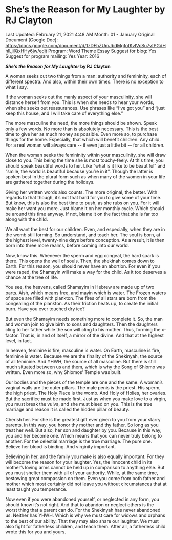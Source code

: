 # She’s the Reason for My Laughter by RJ Clayton

Last Updated: February 21, 2021 4:48 AM
Month: 01 - January
Original Document (Google Doc): https://docs.google.com/document/d/1zDFhZUmJbdMgfotKvlVcSu7vtPGdHhlLjilQxHHy6jw/edit
Program: Word Theme Essay
Suggest for blog: Yes
Suggest for program mailing: Yes
Year: 2016

***She’s the Reason for My Laughter* by RJ Clayton**

A woman seeks out two things from a man: authority and femininity, each of different spectra. And also, within their own times. There is no exception to what I say.

If the woman seeks out the manly aspect of your masculinity, she will distance herself from you. This is when she needs to hear your words, when she seeks out reassurances. Use phrases like “I’ve got you” and “just keep this house, and I will take care of everything else.”

The more masculine the need, the more things should be shown. Speak only a few words. No more than is absolutely necessary. This is the best time to give her as much money as possible. Even more so, to purchase things for the home. Especially, that which will benefit children. Any child. For a real woman will always care -- if even just a little bit -- for all children.

When the woman seeks the femininity within your masculinity, she will draw close to you. This being the time she is most touchy-feely. At this time, you should speak beautiful words to her. Like “what is it like to be beautiful” and “smile, the world is beautiful because you’re in it”. Though the latter is spoken best in the plural form such as when many of the women in your life are gathered together during the holidays.

Giving her written words also counts. The more original, the better. With regards to that though, it’s not that hard for you to give some of your time. But know, this is also the best time to push, as she rubs on you. For it will make her want you more. Just blame it on her monthly cycle. Which should be around this time anyway. If not, blame it on the fact that she is far too along with the child.

We all want the best for our children. Even, and especially, when they are in the womb still forming. So understand, and teach her. The soul is born, at the highest level, twenty-nine days before conception. As a result, it is then born into three more realms, before coming into our world.

Now, know this. Whenever the sperm and egg congeal, the hard spark is there. This opens the well of souls. Then, the shekinah comes down to Earth. For this reason, you should never have an abortion. For even if you were raped, the Shamayin will make a way for the child. As it too deserves a chance at the tree of life.

You see, the heavens, called Shamayim in Hebrew are made up of two parts. Aish, which means free, and mayin which is water. The Frozen waters of space are filled with plankton. The fires of all stars are born from the congealing of the plankton. As their friction heats up, to create the initial burn. Have you ever touched dry ice?

But even the Shamayim needs something more to complete it. So, the man and woman join to give birth to sons and daughters. Then the daughters cling to her father while the son will cling to his mother. Thus, forming the x-factor. That is, in and of itself, a mirror of the divine. And that at the highest level, in fact.

In heaven, feminine is fire, masculine is water. On Earth, masculine is fire, feminine is water. Because we are the finality of the Shekinyah, the source of all feminine. And YHWH, the source of all masculine. But there is still much situated between us and them, which is why the Song of Shlomo was written. Even more so, why Shlomos’ Temple was built.

Our bodies and the pieces of the temple are one and the same. A woman’s vaginal walls are the outer pillars. The male penis is the priest. His sperm, the high priest. The Holy Place is the womb. And Holy of Holies, her ovaries. But the sacrifice must be made first. Just as when you make love to a virgin, you must break the vulva, and she must bleed on you. This is the true marriage and reason it is called the hidden pillar of beauty.

Cherish her. For she is the greatest gift ever given to you from your starry parents. In this way, you honor thy mother and thy father. So long as you treat her well. But also, her son and daughter by you. Because in this way, you and her become one. Which means that you can never truly belong to another. For the celestial marriage is the true marriage. The pure one. Believe her blood is binding. And virginity important.

Believing in her, and the family you make is also equally important. For they will become the reason for your laughter. Yes, the innocent child in its mother’s loving arms cannot be held up in comparison to anything else. But you must shelter them with all of your authority. While, at the same time, bestowing great compassion on them. Even you come from both father and mother which most certainly did not leave you without circumstances that at least taught you temperance.

Now even if you were abandoned yourself, or neglected in any form, you should know it’s not right. And that to abandon or neglect others is the worst thing that a parent can do. For the Shekinyah has never abandoned us. Neither has YHWH. Which is why we must care for widows and orphans to the best of our ability. That they may also share our laughter. We must also fight for fatherless children, and teach them. After all, a fatherless child wrote this for you and yours.